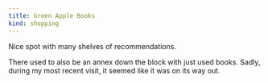 ```yaml
---
title: Green Apple Books
kind: shopping
---
```

Nice spot with many shelves of recommendations.

There used to also be an annex down the block with just used books. Sadly, during my most recent visit, it seemed like it was on its way out.
